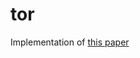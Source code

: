 # tor

Implementation of [this paper](https://svn-archive.torproject.org/svn/projects/design-paper/tor-design.pdf)
